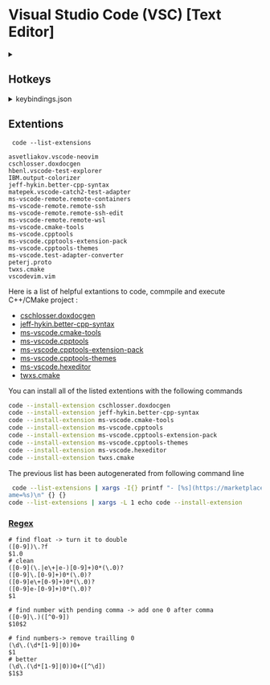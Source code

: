 
# Visual Studio Code (VSC) [Text Editor]

<details><summary>
  
Hotkeys
---
</summary>
  
|Keys|Command|Action|Details|
|-|-|-|-|
|Alt+Arrow|Left -> "workbench.action.navigateBack"||
|Ctrl+P||Find file|
|Ctrl+Shift+F||Find string in all projet|
|Ctrl+Shift+P||See all commands|
|Ctrl+k Ctrl+k||Key pressed to text|
|Ctrl+Alt+Arrow||Add cursor|
|Ctrl+/||Comment toggle selected lines|
|"||Surround selection with quote|
|Ctrl+Space||Snippets|
|Ctrl+Shift+[||  Fold current region|
|Ctrl+Shift+]||Unfold current region|
|Ctrl+K Z|workbench.action.toggleZenMode|Zen Mode
||
||workbench.action.openGlobalKeybindings|See all commands and shortcut bindings (in settings)|[vscode keybindings customization]
||workbench.action.openDefaultKeybindingsFile|See all commands and shortcut bindings (in JSON file)|
||workbench.action.openGlobalKeybindingsFile|See edited shortcut bindings (in JSON file)|
|**Modified**
|Ctrl+j Ctrl+k||toggleVim|enable/disable VimPlugin| if vscodevim installed. Not neovim.
|Ctrl+l||Clean output window if focused| when clause : `focusedView == 'workbench.panel.output'` [edite when clause]
|[More key bindings]

 </details>
  
<details><summary> keybindings.json </summary>

```json
// Place your key bindings in this file to override the defaults
[
  {
    "command": "vscode-neovim.compositeEscape1",
    "key": "j",
    "when": "neovim.mode == insert && editorTextFocus",
    "args": "j"
  },
  {
    "command": "vscode-neovim.compositeEscape2",
    "key": "k",
    "when": "neovim.mode == insert && editorTextFocus",
    "args": "k"
  },
  {
    "key": "ctrl+j ctrl+k",
    "command": "toggleVim"
  },
  {
    "key": "ctrl+l",
    "command": "workbench.output.action.clearOutput",
    "when": "focusedView == workbench.panel.output"
  },
  {
    "key": "shift+backspace",
    "command": "deleteRight",
    "when": "textInputFocus"
  },
  {
    "key": "delete",
    "command": "-deleteRight",
    "when": "textInputFocus"
  },
  {
    "key": "alt+h",
    "command": "editor.action.moveCarretLeftAction",
    "when": "editorTextFocus && editorHasSelection"
  },
  {
    "key": "alt+h",
    "command": "cursorLeft",
    "when": "editorTextFocus && !editorHasSelection"
  },
  {
    "key": "alt+l",
    "command": "editor.action.moveCarretRightAction",
    "when": "editorTextFocus && editorHasSelection"
  },
  {
    "key": "alt+l",
    "command": "cursorRight",
    "when": "editorTextFocus && !editorHasSelection"
  },
]
```
</details>

Extentions
---
` code --list-extensions`
```
asvetliakov.vscode-neovim
cschlosser.doxdocgen
hbenl.vscode-test-explorer
IBM.output-colorizer
jeff-hykin.better-cpp-syntax
matepek.vscode-catch2-test-adapter
ms-vscode-remote.remote-containers
ms-vscode-remote.remote-ssh
ms-vscode-remote.remote-ssh-edit
ms-vscode-remote.remote-wsl
ms-vscode.cmake-tools
ms-vscode.cpptools
ms-vscode.cpptools-extension-pack
ms-vscode.cpptools-themes
ms-vscode.test-adapter-converter
peterj.proto
twxs.cmake
vscodevim.vim
```

Here is a list of helpful extantions to code, commpile and execute C++/CMake project :

- [cschlosser.doxdocgen](https://marketplace.visualstudio.com/items?itemName=cschlosser.doxdocgen)
- [jeff-hykin.better-cpp-syntax](https://marketplace.visualstudio.com/items?itemName=jeff-hykin.better-cpp-syntax)
- [ms-vscode.cmake-tools](https://marketplace.visualstudio.com/items?itemName=ms-vscode.cmake-tools)
- [ms-vscode.cpptools](https://marketplace.visualstudio.com/items?itemName=ms-vscode.cpptools)
- [ms-vscode.cpptools-extension-pack](https://marketplace.visualstudio.com/items?itemName=ms-vscode.cpptools-extension-pack)
- [ms-vscode.cpptools-themes](https://marketplace.visualstudio.com/items?itemName=ms-vscode.cpptools-themes)
- [ms-vscode.hexeditor](https://marketplace.visualstudio.com/items?itemName=ms-vscode.hexeditor)
- [twxs.cmake](https://marketplace.visualstudio.com/items?itemName=twxs.cmake)

You can install all of the listed extentions with the following commands

```sh
code --install-extension cschlosser.doxdocgen
code --install-extension jeff-hykin.better-cpp-syntax
code --install-extension ms-vscode.cmake-tools
code --install-extension ms-vscode.cpptools
code --install-extension ms-vscode.cpptools-extension-pack
code --install-extension ms-vscode.cpptools-themes
code --install-extension ms-vscode.hexeditor
code --install-extension twxs.cmake
```
The previous list has been autogenerated from following command line
```sh
 code --list-extensions | xargs -I{} printf "- [%s](https://marketplace.visualstudio.com/items?itemN
ame=%s)\n" {} {}
code --list-extensions | xargs -L 1 echo code --install-extension
```

### [Regex]

```
# find float -> turn it to double
([0-9])\.?f
$1.0
# clean
([0-9](\.|e\+|e-)[0-9]+)0*(\.0)?
([0-9]\.[0-9]+)0*(\.0)?
([0-9]e\+[0-9]+)0*(\.0)?
([0-9]e-[0-9]+)0*(\.0)?
$1

# find number with pending comma -> add one 0 after comma
([0-9]\.)([^0-9])
$10$2

# find numbers-> remove trailling 0 
(\d\.(\d*[1-9]|0))0+
$1
# better
(\d\.(\d*[1-9]|0))0+([^\d])
$1$3
```

[vscode keybindings customization]: https://code.visualstudio.com/docs/getstarted/keybindings#_advanced-customization
[More key bindings]: https://code.visualstudio.com/docs/getstarted/keybindings#_basic-editing
[edite when clause]: https://code.visualstudio.com/api/references/when-clause-contexts
[Regex]: https://learn.microsoft.com/en-us/visualstudio/ide/using-regular-expressions-in-visual-studio?view=vs-2022
